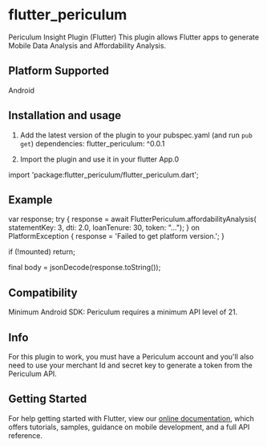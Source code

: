 # flutter_periculum

Periculum Insight Plugin (Flutter)
This plugin allows Flutter apps to generate Mobile Data Analysis and Affordability Analysis.

## Platform Supported
Android

## Installation and usage
1. Add the latest version of the plugin to your pubspec.yaml (and run `pub get`)
dependencies:
    flutter_periculum: ^0.0.1

2. Import  the plugin and use it in your flutter App.0

import 'package:flutter_periculum/flutter_periculum.dart';

## Example
var response;
try {
  response = await FlutterPericulum.affordabilityAnalysis(
      statementKey: 3,
      dti: 2.0,
      loanTenure: 30,
      token: "...");
} on PlatformException {
  response = 'Failed to get platform version.';
}

if (!mounted) return;

final body = jsonDecode(response.toString());


## Compatibility
Minimum Android SDK: Periculum requires a minimum API level of 21.

## Info
For this plugin to work, you must have a Periculum account and you'll also need to use your merchant Id and secret key to generate a token from the Periculum API.


## Getting Started
For help getting started with Flutter, view our
[online documentation](https://flutter.dev/docs), which offers tutorials,
samples, guidance on mobile development, and a full API reference.

